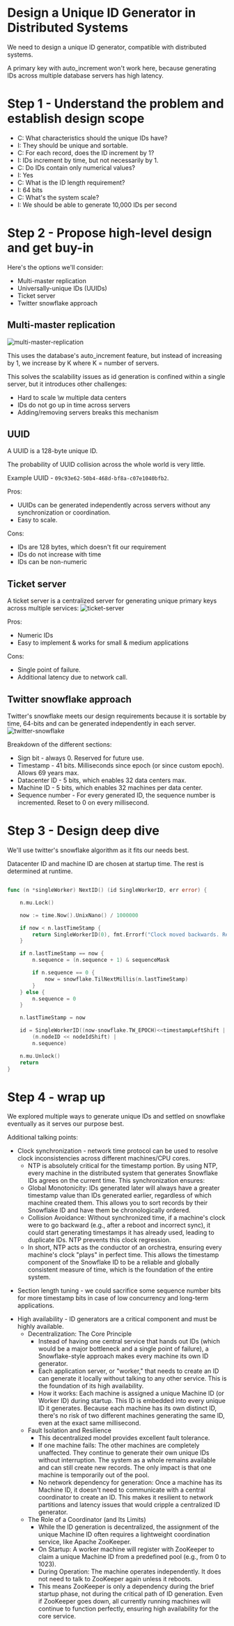 # Design a Unique ID Generator in Distributed Systems
We need to design a unique ID generator, compatible with distributed systems.

A primary key with auto_increment won't work here, because generating IDs across multiple database servers has high latency.

# Step 1 - Understand the problem and establish design scope
 * C: What characteristics should the unique IDs have?
 * I: They should be unique and sortable.
 * C: For each record, does the ID increment by 1?
 * I: IDs increment by time, but not necessarily by 1.
 * C: Do IDs contain only numerical values?
 * I: Yes
 * C: What is the ID length requirement?
 * I: 64 bits
 * C: What's the system scale?
 * I: We should be able to generate 10,000 IDs per second

# Step 2 - Propose high-level design and get buy-in
Here's the options we'll consider:
 * Multi-master replication
 * Universally-unique IDs (UUIDs)
 * Ticket server
 * Twitter snowflake approach

## Multi-master replication
![multi-master-replication](images/multi-master-replication.png)

This uses the database's auto_increment feature, but instead of increasing by 1, we increase by K where K = number of servers.

This solves the scalability issues as id generation is confined within a single server, but it introduces other challenges:
 * Hard to scale \w multiple data centers
 * IDs do not go up in time across servers
 * Adding/removing servers breaks this mechanism

## UUID
A UUID is a 128-byte unique ID.

The probability of UUID collision across the whole world is very little.

Example UUID - `09c93e62-50b4-468d-bf8a-c07e1040bfb2`.

Pros:
 * UUIDs can be generated independently across servers without any synchronization or coordination.
 * Easy to scale.

Cons:
 * IDs are 128 bytes, which doesn't fit our requirement
 * IDs do not increase with time
 * IDs can be non-numeric

## Ticket server
A ticket server is a centralized server for generating unique primary keys across multiple services:
![ticket-server](images/ticket-server.png)

Pros:
 * Numeric IDs
 * Easy to implement & works for small & medium applications

Cons:
 * Single point of failure.
 * Additional latency due to network call.

## Twitter snowflake approach
Twitter's snowflake meets our design requirements because it is sortable by time, 64-bits and can be generated independently in each server.
![twitter-snowflake](images/twitter-snowflake.png)


Breakdown of the different sections:
 * Sign bit - always 0. Reserved for future use.
 * Timestamp - 41 bits. Milliseconds since epoch (or since custom epoch). Allows 69 years max.
 * Datacenter ID - 5 bits, which enables 32 data centers max.
 * Machine ID - 5 bits, which enables 32 machines per data center.
 * Sequence number - For every generated ID, the sequence number is incremented. Reset to 0 on every millisecond.

# Step 3 - Design deep dive
We'll use twitter's snowflake algorithm as it fits our needs best.

Datacenter ID and machine ID are chosen at startup time. The rest is determined at runtime.

```go

func (n *singleWorker) NextID() (id SingleWorkerID, err error) {

	n.mu.Lock()

	now := time.Now().UnixNano() / 1000000

	if now < n.lastTimeStamp {
		return SingleWorkerID(0), fmt.Errorf("Clock moved backwards. Refusing to generate id for %d milliseconds", n.lastTimeStamp-now)
	}

	if n.lastTimeStamp == now {
		n.sequence = (n.sequence + 1) & sequenceMask

		if n.sequence == 0 {
			now = snowflake.TilNextMillis(n.lastTimeStamp)
		}
	} else {
		n.sequence = 0
	}

	n.lastTimeStamp = now

	id = SingleWorkerID((now-snowflake.TW_EPOCH)<<timestampLeftShift |
		(n.nodeID << nodeIdShift) |
		n.sequence)

	n.mu.Unlock()
	return
}
```

# Step 4 - wrap up
We explored multiple ways to generate unique IDs and settled on snowflake eventually as it serves our purpose best.

Additional talking points:
 - Clock synchronization - network time protocol can be used to resolve clock inconsistencies across different machines/CPU cores.
   - NTP is absolutely critical for the timestamp portion. By using NTP, every machine in the distributed system that generates Snowflake IDs agrees on the current time. This synchronization ensures:
   - Global Monotonicity: IDs generated later will always have a greater timestamp value than IDs generated earlier, regardless of which machine created them. This allows you to sort records by their Snowflake ID and have them be chronologically ordered.
   - Collision Avoidance: Without synchronized time, if a machine's clock were to go backward (e.g., after a reboot and incorrect sync), it could start generating timestamps it has already used, leading to duplicate IDs. NTP prevents this clock regression.
   - In short, NTP acts as the conductor of an orchestra, ensuring every machine's clock "plays" in perfect time. This allows the timestamp component of the Snowflake ID to be a reliable and globally consistent measure of time, which is the foundation of the entire system.
 * Section length tuning - we could sacrifice some sequence number bits for more timestamp bits in case of low concurrency and long-term applications.
 - High availability - ID generators are a critical component and must be highly available.
 	- Decentralization: The Core Principle
  	  - Instead of having one central service that hands out IDs (which would be a major bottleneck and a single point of failure), a Snowflake-style approach makes every machine its own ID generator.
   	  - Each application server, or "worker," that needs to create an ID can generate it locally without talking to any other service. This is the foundation of its high availability.
   	  - How it works: Each machine is assigned a unique Machine ID (or Worker ID) during startup. This ID is embedded into every unique ID it generates. Because each machine has its own distinct ID, there's no risk of two different machines generating the same ID, even at the exact same millisecond.
   	- Fault Isolation and Resilience
   	  - This decentralized model provides excellent fault tolerance.
   	  - If one machine fails: The other machines are completely unaffected. They continue to generate their own unique IDs without interruption. The system as a whole remains available and can still create new records. The only impact is that one machine is temporarily out of the pool.
   	  - No network dependency for generation: Once a machine has its Machine ID, it doesn't need to communicate with a central coordinator to create an ID. This makes it resilient to network partitions and latency issues that would cripple a centralized ID generator.
	- The Role of a Coordinator (and Its Limits)
      - While the ID generation is decentralized, the assignment of the unique Machine ID often requires a lightweight coordination service, like Apache ZooKeeper.
   	  - On Startup: A worker machine will register with ZooKeeper to claim a unique Machine ID from a predefined pool (e.g., from 0 to 1023).
      - During Operation: The machine operates independently. It does not need to talk to ZooKeeper again unless it reboots.
      - This means ZooKeeper is only a dependency during the brief startup phase, not during the critical path of ID generation. Even if ZooKeeper goes down, all currently running machines will continue to function perfectly, ensuring high availability for the core service.


